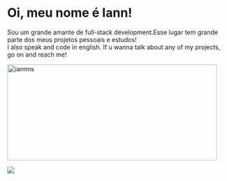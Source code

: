 <h1 align="left">Oi, meu nome é Iann!</h1>

<div align = "left">
  <p>
    Sou um grande amante de full-stack development.Esse lugar tem grande parte dos meus projetos pessoais e estudos!
    <br>
    I also speak and code in english. If u wanna talk about any of my projects, go on and reach me!
  </p>
</div>

<p align = "left">
  <img width="480" height="220" src="https://github-readme-streak-stats.herokuapp.com/?user=iannns&theme=transparent&hide_border=false&border_radius=8&card_width=480" alt="iannns"/>
</p>

<div align="left">
  <a href="https://skillicons.dev">
    <img src="https://skillicons.dev/icons?i=git,github,vscode,visualstudio,cs,dotnet,eclipse,idea,java,jquery,spring,gamemakerstudio,unity,godot,py,cpp,javascript,css,html,figma,postman,mysql,mongodb,aws,docker,arduino,linux,windows"/>
  </a>
  <br/>
</div>
